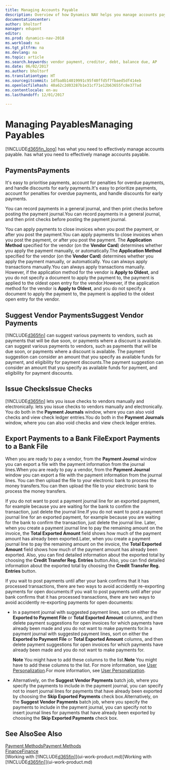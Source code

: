 ```yaml
---
title: Managing Accounts Payable
description: Overview of how Dynamics NAV helps you manage accounts payable (AP), including vendor payments, creditors, debt, and balance due.
documentationcenter: 
author: bholtorf
manager: edupont
editor: 
ms.prod: dynamics-nav-2018
ms.workload: na
ms.tgt_pltfrm: na
ms.devlang: na
ms.topic: article
ms.search.keywords: vendor payment, creditor, debt, balance due, AP
ms.date: 06/02/2017
ms.author: bholtorf
ms.translationtype: HT
ms.sourcegitcommit: 1dfba8b14019991c95f40ffd5f7fbaed5df414eb
ms.openlocfilehash: 40a62c2d03287b1e31cf71e12b63655fc8e377ad
ms.contentlocale: en-au
ms.lasthandoff: 12/01/2017

---
```

# <a name="managing-payables"></a><span data-ttu-id="cc6e9-103">Managing Payables</span><span class="sxs-lookup"><span data-stu-id="cc6e9-103">Managing Payables</span></span>
[!INCLUDE[d365fin_long](includes/d365fin_long_md.md)]<span data-ttu-id="cc6e9-104"> has what you need to effectively manage accounts payable.</span><span class="sxs-lookup"><span data-stu-id="cc6e9-104"> has what you need to effectively manage accounts payable.</span></span>  

## <a name="payments"></a><span data-ttu-id="cc6e9-105">Payments</span><span class="sxs-lookup"><span data-stu-id="cc6e9-105">Payments</span></span>
<span data-ttu-id="cc6e9-106">It's easy to prioritise payments, account for penalties for overdue payments, and handle discounts for early payments.</span><span class="sxs-lookup"><span data-stu-id="cc6e9-106">It's easy to prioritize payments, account for penalties for overdue payments, and handle discounts for early payments.</span></span>

<span data-ttu-id="cc6e9-107">You can record payments in a general journal, and then print checks before posting the payment journal.</span><span class="sxs-lookup"><span data-stu-id="cc6e9-107">You can record payments in a general journal, and then print checks before posting the payment journal.</span></span>

<span data-ttu-id="cc6e9-108">You can apply payments to close invoices when you post the payment, or after you post the payment.</span><span class="sxs-lookup"><span data-stu-id="cc6e9-108">You can apply payments to close invoices when you post the payment, or after you post the payment.</span></span> <span data-ttu-id="cc6e9-109">The **Application Method** specified for the vendor (on the **Vendor Card**) determines whether you apply the payment manually, or automatically.</span><span class="sxs-lookup"><span data-stu-id="cc6e9-109">The **Application Method** specified for the vendor (on the **Vendor Card**) determines whether you apply the payment manually, or automatically.</span></span> <span data-ttu-id="cc6e9-110">You can always apply transactions manually.</span><span class="sxs-lookup"><span data-stu-id="cc6e9-110">You can always apply transactions manually.</span></span> <span data-ttu-id="cc6e9-111">However, if the application method for the vendor is **Apply to Oldest**, and you do not specify a document to apply the payment to, the payment is applied to the oldest open entry for the vendor.</span><span class="sxs-lookup"><span data-stu-id="cc6e9-111">However, if the application method for the vendor is **Apply to Oldest**, and you do not specify a document to apply the payment to, the payment is applied to the oldest open entry for the vendor.</span></span>

## <a name="suggest-vendor-payments"></a><span data-ttu-id="cc6e9-112">Suggest Vendor Payments</span><span class="sxs-lookup"><span data-stu-id="cc6e9-112">Suggest Vendor Payments</span></span>
[!INCLUDE[d365fin](includes/d365fin_md.md)]<span data-ttu-id="cc6e9-113"> can suggest various payments to vendors, such as payments that will be due soon, or payments where a discount is available.</span><span class="sxs-lookup"><span data-stu-id="cc6e9-113"> can suggest various payments to vendors, such as payments that will be due soon, or payments where a discount is available.</span></span> <span data-ttu-id="cc6e9-114">The payment suggestion can consider an amount that you specify as available funds for payment, and eligibility for payment discounts.</span><span class="sxs-lookup"><span data-stu-id="cc6e9-114">The payment suggestion can consider an amount that you specify as available funds for payment, and eligibility for payment discounts.</span></span>

## <a name="issue-checks"></a><span data-ttu-id="cc6e9-115">Issue Checks</span><span class="sxs-lookup"><span data-stu-id="cc6e9-115">Issue Checks</span></span>
[!INCLUDE[d365fin](includes/d365fin_md.md)]<span data-ttu-id="cc6e9-116"> lets you issue checks to vendors manually and electronically.</span><span class="sxs-lookup"><span data-stu-id="cc6e9-116"> lets you issue checks to vendors manually and electronically.</span></span> <span data-ttu-id="cc6e9-117">You do both in the **Payment Journals** window, where you can also void checks and view check ledger entries.</span><span class="sxs-lookup"><span data-stu-id="cc6e9-117">You do both in the **Payment Journals** window, where you can also void checks and view check ledger entries.</span></span>

## <a name="export-payments-to-a-bank-file"></a><span data-ttu-id="cc6e9-118">Export Payments to a Bank File</span><span class="sxs-lookup"><span data-stu-id="cc6e9-118">Export Payments to a Bank File</span></span>
<span data-ttu-id="cc6e9-119">When you are ready to pay a vendor, from the **Payment Journal** window you can export a file with the payment information from the journal lines.</span><span class="sxs-lookup"><span data-stu-id="cc6e9-119">When you are ready to pay a vendor, from the **Payment Journal** window you can export a file with the payment information from the journal lines.</span></span> <span data-ttu-id="cc6e9-120">You can then upload the file to your electronic bank to process the money transfers.</span><span class="sxs-lookup"><span data-stu-id="cc6e9-120">You can then upload the file to your electronic bank to process the money transfers.</span></span>

<span data-ttu-id="cc6e9-121">If you do not want to post a payment journal line for an exported payment, for example because you are waiting for the bank to confirm the transaction, just delete the journal line.</span><span class="sxs-lookup"><span data-stu-id="cc6e9-121">If you do not want to post a payment journal line for an exported payment, for example because you are waiting for the bank to confirm the transaction, just delete the journal line.</span></span> <span data-ttu-id="cc6e9-122">Later, when you create a payment journal line to pay the remaining amount on the invoice, the **Total Exported Amount** field shows how much of the payment amount has already been exported.</span><span class="sxs-lookup"><span data-stu-id="cc6e9-122">Later, when you create a payment journal line to pay the remaining amount on the invoice, the **Total Exported Amount** field shows how much of the payment amount has already been exported.</span></span> <span data-ttu-id="cc6e9-123">Also, you can find detailed information about the exported total by choosing the **Credit Transfer Reg. Entries** button.</span><span class="sxs-lookup"><span data-stu-id="cc6e9-123">Also, you can find detailed information about the exported total by choosing the **Credit Transfer Reg. Entries** button.</span></span>

<span data-ttu-id="cc6e9-124">If you wait to post payments until after your bank confirms that it has processed transactions, there are two ways to avoid accidently re-exporting payments for open documents:</span><span class="sxs-lookup"><span data-stu-id="cc6e9-124">If you wait to post payments until after your bank confirms that it has processed transactions, there are two ways to avoid accidently re-exporting payments for open documents:</span></span>  

* <span data-ttu-id="cc6e9-125">In a payment journal with suggested payment lines, sort on either the **Exported to Payment File** or **Total Exported Amount** columns, and then delete payment suggestions for open invoices for which payments have already been made and you do not want to make payments for.</span><span class="sxs-lookup"><span data-stu-id="cc6e9-125">In a payment journal with suggested payment lines, sort on either the **Exported to Payment File** or **Total Exported Amount** columns, and then delete payment suggestions for open invoices for which payments have already been made and you do not want to make payments for.</span></span>

    <span data-ttu-id="cc6e9-126">**Note** You might have to add these columns to the list.</span><span class="sxs-lookup"><span data-stu-id="cc6e9-126">**Note** You might have to add these columns to the list.</span></span> <span data-ttu-id="cc6e9-127">For more information, see [User Personalization](ui-user-personalization.md).</span><span class="sxs-lookup"><span data-stu-id="cc6e9-127">For more information, see [User Personalization](ui-user-personalization.md).</span></span>  
* <span data-ttu-id="cc6e9-128">Alternatively, on the **Suggest Vendor Payments** batch job, where you specify the payments to include in the payment journal, you can specify not to insert journal lines for payments that have already been exported by choosing the **Skip Exported Payments** check box.</span><span class="sxs-lookup"><span data-stu-id="cc6e9-128">Alternatively, on the **Suggest Vendor Payments** batch job, where you specify the payments to include in the payment journal, you can specify not to insert journal lines for payments that have already been exported by choosing the **Skip Exported Payments** check box.</span></span>

## <a name="see-also"></a><span data-ttu-id="cc6e9-129">See Also</span><span class="sxs-lookup"><span data-stu-id="cc6e9-129">See Also</span></span>
[<span data-ttu-id="cc6e9-130">Payment Methods</span><span class="sxs-lookup"><span data-stu-id="cc6e9-130">Payment Methods</span></span>](finance-payment-methods.md)  
[<span data-ttu-id="cc6e9-131">Finance</span><span class="sxs-lookup"><span data-stu-id="cc6e9-131">Finance</span></span>](finance.md)  
<span data-ttu-id="cc6e9-132">[Working with [!INCLUDE[d365fin](includes/d365fin_md.md)]](ui-work-product.md)</span><span class="sxs-lookup"><span data-stu-id="cc6e9-132">[Working with [!INCLUDE[d365fin](includes/d365fin_md.md)]](ui-work-product.md)</span></span>

